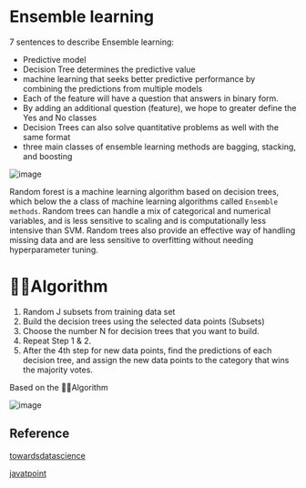 
#  Ensemble learning
7 sentences to describe Ensemble learning:

- Predictive model
- Decision Tree determines the predictive value 
- machine learning that seeks better predictive performance by combining the predictions from multiple models
- Each of the feature will have a question that answers in binary form.
- By adding an additional question (feature), we hope to greater define the Yes and No classes
- Decision Trees can also solve quantitative problems as well with the same format
- three main classes of ensemble learning methods are bagging, stacking, and boosting

![image](https://c.tenor.com/Lbfyti3y8UkAAAAC/machine-learning-artificial-intelligence.gif)

Random forest is a machine learning algorithm based on decision trees, which below the a class of machine learning algorithms called `Ensemble methods`. Random trees can handle a mix of categorical and numerical variables, and is less sensitive to scaling and is computationally less intensive than SVM. Random trees also provide an effective way of handling missing data and are less sensitive to overfitting without needing hyperparameter tuning.

# 👩‍💻Algorithm

1. Random J subsets from training data set
2. Build the decision trees using the selected data points (Subsets)
3. Choose the number N for decision trees that you want to build.
4. Repeat Step 1 & 2.
5. After the 4th step for new data points, find the predictions of each decision tree, and assign the new data points to the category that wins the majority votes.


Based on the 👩‍💻Algorithm

![image](https://static.javatpoint.com/tutorial/machine-learning/images/random-forest-algorithm2.png)

## Reference
[towardsdatascience](https://towardsdatascience.com/ensemble-methods-in-machine-learning-what-are-they-and-why-use-them-68ec3f9fef5f)

[javatpoint](https://www.javatpoint.com/machine-learning-random-forest-algorithm)
